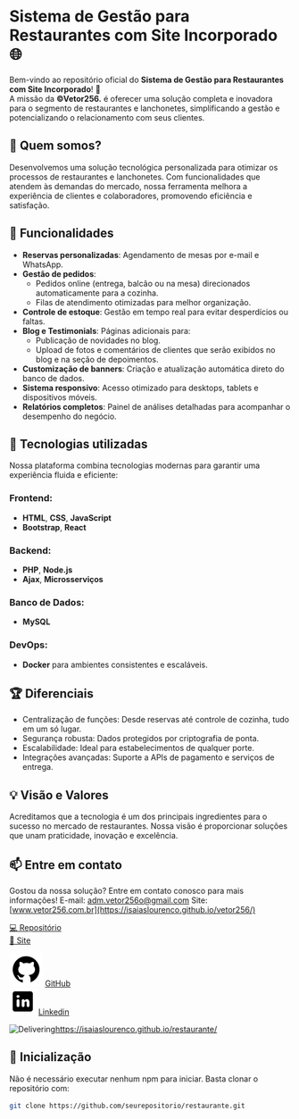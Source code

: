 # Sistema de Gestão para Restaurantes com Site Incorporado 🌐

Bem-vindo ao repositório oficial do **Sistema de Gestão para Restaurantes com Site Incorporado**! 🚀  
A missão da **©Vetor256.** é oferecer uma solução completa e inovadora para o segmento de restaurantes e lanchonetes, simplificando a gestão e potencializando o relacionamento com seus clientes.

## 🧩 Quem somos?

Desenvolvemos uma solução tecnológica personalizada para otimizar os processos de restaurantes e lanchonetes. Com funcionalidades que atendem às demandas do mercado, nossa ferramenta melhora a experiência de clientes e colaboradores, promovendo eficiência e satisfação.

## 🌟 Funcionalidades

- **Reservas personalizadas**: Agendamento de mesas por e-mail e WhatsApp.
- **Gestão de pedidos**: 
  - Pedidos online (entrega, balcão ou na mesa) direcionados automaticamente para a cozinha.
  - Filas de atendimento otimizadas para melhor organização.
- **Controle de estoque**: Gestão em tempo real para evitar desperdícios ou faltas.
- **Blog e Testimonials**: Páginas adicionais para:
  - Publicação de novidades no blog.
  - Upload de fotos e comentários de clientes que serão exibidos no blog e na seção de depoimentos.
- **Customização de banners**: Criação e atualização automática direto do banco de dados.
- **Sistema responsivo**: Acesso otimizado para desktops, tablets e dispositivos móveis.
- **Relatórios completos**: Painel de análises detalhadas para acompanhar o desempenho do negócio.

## 🔧 Tecnologias utilizadas

Nossa plataforma combina tecnologias modernas para garantir uma experiência fluida e eficiente:

### Frontend:
- **HTML**, **CSS**, **JavaScript**
- **Bootstrap**, **React**

### Backend:
- **PHP**, **Node.js**
- **Ajax**, **Microsserviços**

### Banco de Dados:
- **MySQL**

### DevOps:
- **Docker** para ambientes consistentes e escaláveis.

## 🏆 Diferenciais

- Centralização de funções: Desde reservas até controle de cozinha, tudo em um só lugar.
- Segurança robusta: Dados protegidos por criptografia de ponta.
- Escalabilidade: Ideal para estabelecimentos de qualquer porte.
- Integrações avançadas: Suporte a APIs de pagamento e serviços de entrega.

## 💡 Visão e Valores

Acreditamos que a tecnologia é um dos principais ingredientes para o sucesso no mercado de restaurantes. Nossa visão é proporcionar soluções que unam praticidade, inovação e excelência.

## 📫 Entre em contato

Gostou da nossa solução? Entre em contato conosco para mais informações!
E-mail: adm.vetor256o@gmail.com 
Site: [www.vetor256.com.br](https://isaiaslourenco.github.io/vetor256/)

<a href="https://github.com/IsaiasLourenco/Point-Of-Sales" target="_blank"> 💻 Repositório </a> <br>
<a href="https://restaurante.vetor256.com" target="_blank">🔗 Site</a>

<img src="./assets/imagens/logotipo-do-github.png" alt="GitHub"> [GitHub](https://github.com/IsaiasLourenco)<br> <img src="./assets/imagens/logotipo-do-linkedin.png" alt="LinkedIn"> [Linkedin](https://www.linkedin.com/in/isaias-lourenco/)

<img src="./assets/imagens/about-us/restaurante.gif" alt="Delivering">https://isaiaslourenco.github.io/restaurante/

## 🚀 Inicialização

Não é necessário executar nenhum npm para iniciar. Basta clonar o repositório com:
```bash
git clone https://github.com/seurepositorio/restaurante.git

